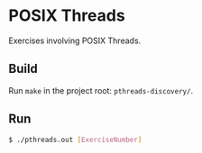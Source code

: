 # POSIX Threads

Exercises involving POSIX Threads.

## Build

Run ``make`` in the project root: ``pthreads-discovery/``.

## Run

```bash
$ ./pthreads.out [ExerciseNumber]
```
